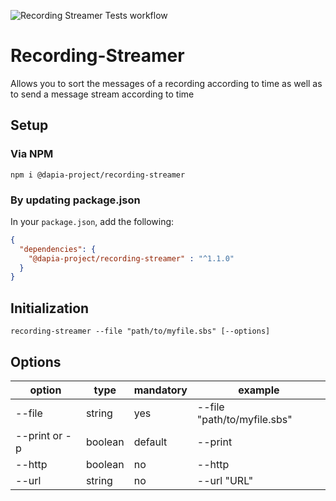 ![Recording Streamer Tests workflow](https://github.com/DApIA-Project/Recording-Streamer/actions/workflows/node-tests.yml/badge.svg)

# Recording-Streamer
Allows you to sort the messages of a recording according to time as well as to send a message stream according to time

## Setup

### Via NPM

```console
npm i @dapia-project/recording-streamer
```

### By updating package.json

In your `package.json`, add the following:

```json
{
  "dependencies": {
    "@dapia-project/recording-streamer" : "^1.1.0"
  }
}
```

## Initialization

```shell
recording-streamer --file "path/to/myfile.sbs" [--options]
```
## Options

| option        | type    | mandatory | example                 |
|---------------|---------|-----------|-------------------------|
| --file        | string  | yes       | --file "path/to/myfile.sbs" |
| --print or -p | boolean | default   | --print                 |
| --http        | boolean | no        | --http                  |
| --url         | string  | no        | --url "URL"             |



